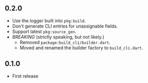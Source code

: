 ## 0.2.0

- Use the logger built into `pkg:build`.
- Don't generate CLI entries for unassignable fields.
- Support latest `pkg:source_gen`. 
- *BREAKING* (strictly speaking, but not likely.)
  - Removed `package:build_cli/builder.dart`.
  - Moved and renamed the builder factory to `build_cli.dart`.

## 0.1.0

- First release
